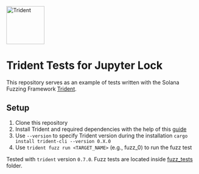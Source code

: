 <p align="left">
  <img height="100" width="100" src="https://abchprod.wpengine.com/wp-content/uploads/2024/05/Trident-Color.png" alt="Trident"/>
</p>

# Trident Tests for Jupyter Lock
This repository serves as an example of tests written with the Solana Fuzzing Framework [Trident](https://github.com/Ackee-Blockchain/trident).


## Setup

1. Clone this repository
2. Install Trident and required dependencies with the help of this [guide](https://ackee.xyz/trident/docs/0.7.0/getting-started/getting-started/)
3. Use `--version` to specify Trident version during the installation `cargo install trident-cli --version 0.X.0`
4. Use `trident fuzz run <TARGET_NAME>` (e.g., fuzz_0) to run the fuzz test

Tested with `trident` version `0.7.0`. Fuzz tests are located inside [fuzz_tests](./trident-tests/fuzz_tests/) folder.

